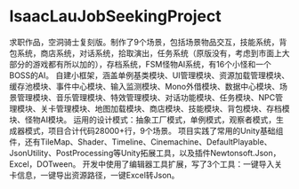 # IsaacLauJobSeekingProject
求职作品，空洞骑士复刻版。制作了9个场景，包括场景物品交互，技能系统，背包系统，商店系统，对话系统，拾取演出，任务系统（原版没有，考虑到市面上大部分的游戏都有所以加的），存档系统，FSM怪物AI系统，有16个小怪和一个BOSS的AI。
自建小框架，涵盖单例基类模块、UI管理模块、资源加载管理模块、缓存池模块、事件中心模块、输入监测模块、Mono外借模块、数据中心模块、场景管理模块、音乐管理模块、特效管理模块、对话功能模块、任务模块、NPC管理模块、关卡管理模块、地图加载模块、商店模块、技能模块、背包模块、存档模块、怪物AI模块。
运用的设计模式：抽象工厂模式，单例模式，观察者模式，生成器模式，项目合计代码28000+行，9个场景。
项目实践了常用的Unity基础组件，还有TileMap、Shader、Timeline、Cinemachine、DefaultPlayable、JsonUtility、PostProcessing等Unity拓展工具，以及插件Newtonsoft.Json，Excel，DOTween。
开发中使用了编辑器工具扩展，写了3个工具：一键导入关卡信息，一键导出资源路径，一键Excel转Json。
